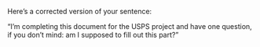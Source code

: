 Here’s a corrected version of your sentence:

“I’m completing this document for the USPS project and have one question, if you don’t mind: am I supposed to fill out this part?”